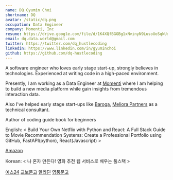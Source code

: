 ```yaml
---
name: DQ Gyumin Choi
shortname: DQ
avatar: /static/dq.png
occupation: Data Engineer
company: Momenti, Inc
resume: https://drive.google.com/file/d/1K4XQfBGGBg1xNvinyN9LusoUoSqkUdTo/view?usp=sharing
email: dq.data.world@gmail.com
twitter: https://twitter.com/dq_hustlecoding
linkedin: https://www.linkedin.com/in/gyuminchoi
github: https://github.com/dq-hustlecoding
---
```


A software engineer who loves early stage start-up, strongly believes in technologies. Experienced at writing code in a high-paced environment.

Presently, I am working as a Data Engineer at [Momenti](https://momenti.tv) where I am helping to build a new media platform while gain insights from tremendous interaction data.

Also I've helped early stage start-ups like [Baroga](https://www.바로가.com), [Meliora Partners](https://meliorapartners.com) as a technical consultant.


Author of coding guide book for beginners

English: < Build Your Own Netflix with Python and React: A Full Stack Guide to Movie Recommendation Systems: Create a Professional Portfolio using GitHub, FastAPI(python), React(Javascript) >

[Amazon](https://a.co/d/crhmMBu) 

Korean: < 나 혼자 만든다! 영화 추천 웹 서비스로 배우는 풀스택 >

[예스24](http://www.yes24.com/Product/Goods/116009699)
[교보문고](https://product.kyobobook.co.kr/detail/S000200398450)
[알라딘](https://www.aladin.co.kr/shop/wproduct.aspx?ItemId=306366957)
[영풍문고](https://www.ypbooks.co.kr/m_detail_view.yp?code=101208352)
